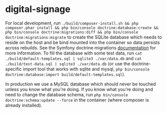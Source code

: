 # digital-signage

For local development, run `./build/composer-install.sh && php composer.phar install && php bin/console doctrine:database:create && php bin/console doctrine:migrations:diff && php bin/console doctrine:migrations:migrate` to create the SQLite database which needs to reside on the host and be bind mounted into the container so data persists across rebuilds. See the Symfony doctrine migrations [documentation](https://symfony.com/doc/master/bundles/DoctrineMigrationsBundle/index.html) for more information. To fill the database with some test data, run `cat ./build/default-templates.sql | sqlite3 ./var/data.db` and `cat ./build/test-data.sql | sqlite3 ./var/data.db` (or use the doctrine-specific import tool that works with sqlite and mysql, `php bin/console doctrine:database:import build/default-templates.sql`).

In production we use a MySQL database which should never be touched unless you know what you're doing. If you know what you're doing and need to change the database schema, run `php bin/console doctrine:schema:update --force` in the container (where composer is already installed).